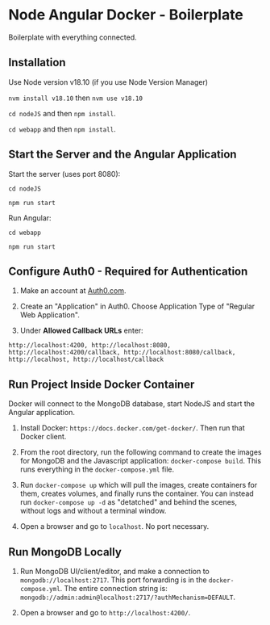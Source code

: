 # Node Angular Docker - Boilerplate

Boilerplate with everything connected.

## Installation

Use Node version v18.10 (if you use Node Version Manager)

`nvm install v18.10` then `nvm use v18.10`

`cd nodeJS` and then `npm install`.

`cd webapp` and then `npm install`.

## Start the Server and the Angular Application

Start the server (uses port 8080):

`cd nodeJS`

`npm run start`

Run Angular:

`cd webapp`

`npm run start`

## Configure Auth0 - Required for Authentication

1. Make an account at [Auth0.com](https://auth0.com/).

2. Create an "Application" in Auth0.  Choose Application Type of "Regular Web Application".

3. Under **Allowed Callback URLs** enter:

```
http://localhost:4200, http://localhost:8080, http://localhost:4200/callback, http://localhost:8080/callback, http://localhost, http://localhost/callback
```

## Run Project Inside Docker Container

Docker will connect to the MongoDB database, start NodeJS and start the Angular application.

1. Install Docker: `https://docs.docker.com/get-docker/`.  Then run that Docker client.

2. From the root directory, run the following command to create the images for MongoDB and the Javascript application: `docker-compose build`. This runs everything in the `docker-compose.yml` file.

3. Run `docker-compose up` which will pull the images, create containers for them, creates volumes, and finally runs the container. You can instead run `docker-compose up -d` as "detatched" and behind the scenes, without logs and without a terminal window.

4. Open a browser and go to `localhost`. No port necessary.

## Run MongoDB Locally

1. Run MongoDB UI/client/editor, and make a connection to `mongodb://localhost:2717`. This port forwarding is in the `docker-compose.yml`. The entire connection string is: `mongodb://admin:admin@localhost:2717/?authMechanism=DEFAULT`.

2. Open a browser and go to `http://localhost:4200/`.